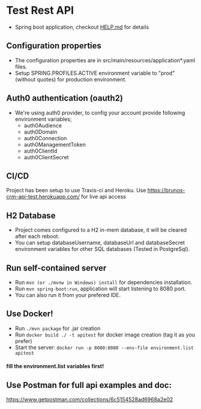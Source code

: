 # Test Rest API

 - Spring boot application, checkout [HELP.md](./HELP.md) for details

## Configuration properties

 - The configuration properties are in src/main/resources/application*.yaml files.
 - Setup SPRING.PROFILES.ACTIVE environment variable to "prod" (without quotes) for production environment.

## Auth0 authentication (oauth2)
 - We're using auth0 provider, to config your account provide following environment variables;
   - auth0Audience
   - auth0Domain
   - auth0Connection
   - auth0ManagementToken
   - auth0ClientId
   - auth0ClientSecret

## CI/CD

Project has been setup to use Travis-ci and Heroku. 
Use https://brunos-crm-api-test.herokuapp.com/ for live api access


## H2 Database
 
 - Project comes configured to a H2 in-mem database, it will be cleared after each reboot.
 - You can setup databaseUsername, databaseUrl and databaseSecret environment variables for other SQL databases (Tested in PostgreSql). 

## Run self-contained server

 - Run `mvn (or ./mvnw in Windows) install` for dependencies installation.
 - Run `mvn spring-boot:run`, application will start listening to 8080 port.
 - You can also run it from your prefered IDE.

## Use Docker! 

 - Run  `./mvn package` for .jar creation
 - Run `docker build ./ -t apitest` for docker image creation (tag it as you prefer)
 - Start the server: `docker run -p 8080:8080 --env-file environment.list apitest`  
 
#### fill the environment.list variables first!  
 

## Use Postman for full api examples and doc:

https://www.getpostman.com/collections/6c5154528ad6968a2e02
